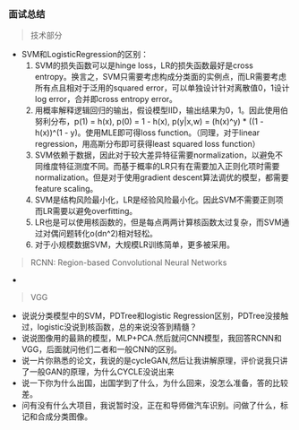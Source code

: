 ### 面试总结

> 技术部分

* SVM和LogisticRegression的区别：
  1. SVM的损失函数可以是hinge loss，LR的损失函数最好是cross entropy。换言之，SVM只需要考虑构成分类面的实例点，而LR需要考虑所有点且相对于泛用的squared error，可以单独设计针对离散值0，1设计log error，合并即cross entropy error。
  2. 用概率解释逻辑回归的输出，假设模型IID，输出结果为0，1。因此使用伯努利分布，p(1) = h(x), p(0) = 1 - h(x), p(y|x,w) = (h(x)^y) * ((1 - h(x))^(1 - y)。使用MLE即可得loss function。（同理，对于linear regression，用高斯分布即可获得least squared loss function）
  3. SVM依赖于数据，因此对于较大差异特征需要normalization，以避免不同维度特征测度不同。而基于概率的LR只有在需要加入正则化项时需要normalization。但是对于使用gradient descent算法调优的模型，都需要feature scaling。
  4. SVM是结构风险最小化，LR是经验风险最小化。因此SVM不需要正则项而LR需要以避免overfitting。
  5. LR也是可以使用核函数的，但是每点两两计算核函数太过复杂，而SVM通过对偶问题转化o(dn^2)相对轻松。
  6. 对于小规模数据SVM，大规模LR训练简单，更多被采用。

> RCNN: Region-based Convolutional Neural Networks
  * 

> VGG
* 说说分类模型中的SVM，PDTree和logistic Regression区别，PDTree没接触过，logistic没说到核函数，总的来说没答到精髓？
* 说说图像用的最熟的模型，MLP+PCA.然后就问CNN模型，我回答RCNN和VGG，后面就问他们二者和一般CNN的区别。
* 说一片你熟悉的论文，我说的是cycleGAN,然后让我讲解原理，评价说我只讲了一般GAN的原理，为什么CYCLE没说出来
* 说一下你为什么出国，出国学到了什么，为什么回来，没怎么准备，答的比较差。
* 问有没有什么大项目，我说暂时没，正在和导师做汽车识别。问做了什么，标记和合成分类图像。
